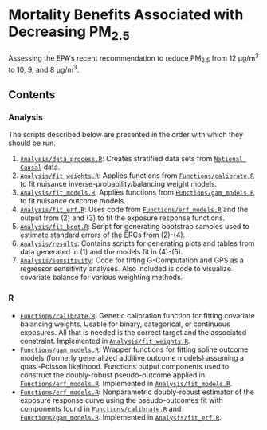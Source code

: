 
# Mortality Benefits Associated with Decreasing PM<sub>2.5</sub>

Assessing the EPA's recent recommendation to reduce PM<sub>2.5</sub> from 12 &mu;g/m<sup>3</sup> to 10, 9, and 8 &mu;g/m<sup>3</sup>.

## Contents

### Analysis

The scripts described below are presented in the order with which they should be run.

1. [`Analysis/data_process.R`](https://github.com/kevjosey/pm-risk/blob/main/Analysis/data_process.R): Creates stratified data sets from [`National Causal`](https://github.com/NSAPH/National-Causal-Analysis) data.
2. [`Analysis/fit_weights.R`](https://github.com/kevjosey/pm-risk/blob/main/Analysis/fit_weights.R): Applies functions from [`Functions/calibrate.R`](https://github.com/kevjosey/pm-risk/blob/main/Functions/calibrate.R) to fit nuisance inverse-probability/balancing weight models.
3. [`Analysis/fit_models.R`](https://github.com/kevjosey/pm-risk/blob/main/Analysis/fit_models.R): Applies functions from [`Functions/gam_models.R`](https://github.com/kevjosey/pm-risk/blob/main/Functions/gam_models.R) to fit nuisance outcome models.
4. [`Analysis/fit_erf.R`](https://github.com/kevjosey/pm-risk/blob/main/Analysis/fit_erf.R): Uses code from [`Functions/erf_models.R`](https://github.com/kevjosey/pm-risk/blob/main/Functions/erf_models.R) and the output from (2) and (3) to fit the exposure response functions.
5. [`Analysis/fit_boot.R`](https://github.com/kevjosey/pm-risk/blob/main/Analysis/fit_boot.R): Script for generating bootstrap samples used to estimate standard errors of the ERCs from (2)-(4).
6. [`Analysis/results`](https://github.com/kevjosey/pm-risk/blob/main/Analysis/results/plot.R): Contains scripts for generating plots and tables from data generated in (1) and the models fit in (4)-(5).
7. [`Analysis/sensitivity`](https://github.com/kevjosey/pm-risk/blob/main/Analysis/sensitivity): Code for fitting G-Computation and GPS as a regressor sensitivity analyses. Also included is code to visualize covariate balance for various weighting methods. 

### R

- [`Functions/calibrate.R`](https://github.com/kevjosey/pm-risk/blob/main/Functions/calibrate.R): Generic calibration function for fitting covariate balancing weights. Usable for binary, categorical, or continuous exposures. All that is needed is the correct target and the associated constraint. Implemented in [`Analysis/fit_weights.R`](https://github.com/kevjosey/pm-risk/blob/main/Analysis/fit_weights.R).</li>
- [`Functions/gam_models.R`](https://github.com/kevjosey/pm-risk/blob/main/Functions/gam_models.R): Wrapper functions for fitting spline outcome models (formerly generalized additive outcome models) assuming a quasi-Poisson likelihood. Functions output components used to construct the doubly-robust pseudo-outcome applied in [`Functions/erf_models.R`](https://github.com/kevjosey/pm-risk/blob/main/Functions/erf_models.R). Implemented in [`Analysis/fit_models.R`](https://github.com/kevjosey/pm-risk/blob/main/Analysis/fit_models.R).</li>
- [`Functions/erf_models.R`](https://github.com/kevjosey/pm-risk/blob/main/Functions/erf_models.R): Nonparametric doubly-robust estimator of the exposure response curve using the pseudo-outcomes fit with components found in [`Functions/calibrate.R`](https://github.com/kevjosey/pm-risk/blob/main/Functions/calibrate.R) and [`Functions/gam_models.R`](https://github.com/kevjosey/pm-risk/blob/main/Functions/gam_models.R). Implemented in [`Analysis/fit_erf.R`](https://github.com/kevjosey/pm-risk/blob/main/Analysis/fit_erf.R).